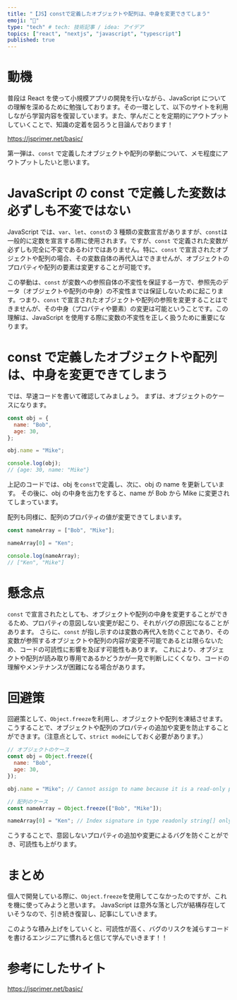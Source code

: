 ```yaml
---
title: "【JS】constで定義したオブジェクトや配列は、中身を変更できてしまう"
emoji: "🧊"
type: "tech" # tech: 技術記事 / idea: アイデア
topics: ["react", "nextjs", "javascript", "typescript"]
published: true
---
```


# 動機

普段は React を使って小規模アプリの開発を行いながら、JavaScript についての理解を深めるために勉強しております。その一環として、以下のサイトを利用しながら学習内容を復習しています。また、学んだことを定期的にアウトプットしていくことで、知識の定着を図ろうと目論んでおります！

https://jsprimer.net/basic/

第一弾は、`const` で定義したオブジェクトや配列の挙動について、メモ程度にアウトプットしたいと思います。

# JavaScript の const で定義した変数は必ずしも不変ではない

JavaScript では、`var`、`let`、`const`の 3 種類の変数宣言がありますが、`const`は一般的に定数を宣言する際に使用されます。ですが、`const` で定義された変数が必ずしも完全に不変であるわけではありません。特に、`const` で宣言されたオブジェクトや配列の場合、その変数自体の再代入はできませんが、オブジェクトのプロパティや配列の要素は変更することが可能です。

この挙動は、`const` が変数への参照自体の不変性を保証する一方で、参照先のデータ（オブジェクトや配列の中身）の不変性までは保証しないために起こります。つまり、`const` で宣言されたオブジェクトや配列の参照を変更することはできませんが、その中身（プロパティや要素）の変更は可能ということです。この理解は、JavaScript を使用する際に変数の不変性を正しく扱うために重要になります。

# const で定義したオブジェクトや配列は、中身を変更できてしまう

では、早速コードを書いて確認してみましょう。
まずは、オブジェクトのケースになります。

```js
const obj = {
  name: "Bob",
  age: 30,
};

obj.name = "Mike";

console.log(obj);
// {age: 30, name: "Mike"}
```

上記のコードでは、obj を`const`で定義し、次に、obj の name を更新しています。
その後に、obj の中身を出力をすると、name が Bob から Mike に変更されてしまっています。

配列も同様に、配列のプロパティの値が変更できてしまいます。

```js
const nameArray = ["Bob", "Mike"];

nameArray[0] = "Ken";

console.log(nameArray);
// ["Ken", "Mike"]
```

# 懸念点

`const` で宣言されたとしても、オブジェクトや配列の中身を変更することができるため、プロパティの意図しない変更が起こり、それがバグの原因になることがあります。
さらに、`const` が指し示すのは変数の再代入を防ぐことであり、その変数が参照するオブジェクトや配列の内容が変更不可能であるとは限らないため、コードの可読性に影響を及ぼす可能性もあります。
これにより、オブジェクトや配列が読み取り専用であるかどうかが一見で判断しにくくなり、コードの理解やメンテナンスが困難になる場合があります。

# 回避策

回避策として、`Object.freeze`を利用し、オブジェクトや配列を凍結させます。こうすることで、オブジェクトや配列のプロパティの追加や変更を防止することができます。（注意点として、`strict mode`にしておく必要があります。）

```js
// オブジェクトのケース
const obj = Object.freeze({
  name: "Bob",
  age: 30,
});

obj.name = "Mike"; // Cannot assign to name because it is a read-only property.

// 配列のケース
const nameArray = Object.freeze(["Bob", "Mike"]);

nameArray[0] = "Ken"; // Index signature in type readonly string[] only permits reading.
```

こうすることで、意図しないプロパティの追加や変更によるバグを防ぐことができ、可読性も上がります。

# まとめ

個人で開発している際に、`Object.freeze`を使用してこなかったのですが、これを機に使ってみようと思います。
JavaScript は意外な落とし穴が結構存在していそうなので、引き続き復習し、記事にしていきます。

このような積み上げをしていくと、可読性が高く、バグのリスクを減らすコードを書けるエンジニアに慣れると信じて学んでいきます！！

# 参考にしたサイト

https://jsprimer.net/basic/
